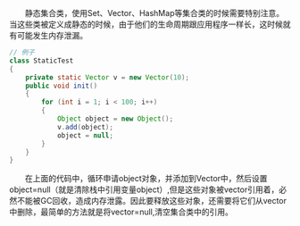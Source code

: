 　　静态集合类，使用Set、Vector、HashMap等集合类的时候需要特别注意。当这些类被定义成静态的时候，由于他们的生命周期跟应用程序一样长，这时候就有可能发生内存泄漏。 

```java
// 例子 
class StaticTest 
{ 
    private static Vector v = new Vector(10); 
    public void init() 
    { 
        for (int i = 1; i < 100; i++) 
        { 
            Object object = new Object(); 
            v.add(object); 
            object = null; 
        } 
    } 
} 
```

　　在上面的代码中，循环申请object对象，并添加到Vector中，然后设置object=null（就是清除栈中引用变量object）,但是这些对象被vector引用着，必然不能被GC回收，造成内存泄露。因此要释放这些对象，还需要将它们从vector中删除，最简单的方法就是将vector=null,清空集合类中的引用。 